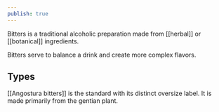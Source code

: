 ```yaml
---
publish: true
---
```


Bitters is a traditional alcoholic preparation made from [[herbal]] or [[botanical]] ingredients.

Bitters serve to balance a drink and create more complex flavors.
## Types
[[Angostura bitters]] is the standard with its distinct oversize label. It is made primarily from the gentian plant.
